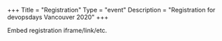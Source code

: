 +++
Title = "Registration"
Type = "event"
Description = "Registration for devopsdays Vancouver 2020"
+++

<div style="width:100%; text-align:left;">

Embed registration iframe/link/etc.
</div></div>
</div>
